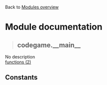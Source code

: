 Back to [Modules overview](https://github.com/pyrustic/codegame/blob/master/docs/modules/README.md)
  
# Module documentation
>## codegame.\_\_main\_\_
No description
<br>
[functions (2)](https://github.com/pyrustic/codegame/blob/master/docs/modules/content/codegame.__main__/functions.md)


## Constants
```python

```

